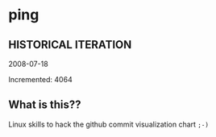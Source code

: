 # ping

## HISTORICAL ITERATION
2008-07-18

Incremented: 4064

## What is this?? 
Linux skills to hack the github commit visualization chart `;-)`
